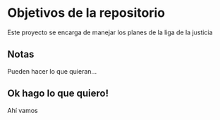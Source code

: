 # Objetivos de la repositorio

Este proyecto se encarga de manejar los planes de la liga de la justicia


## Notas
Pueden hacer lo que quieran...

## Ok hago lo que quiero!
Ahí vamos
